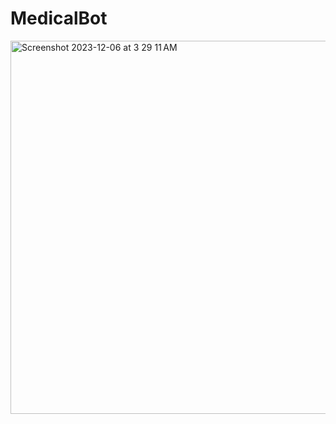 # MedicalBot

<img width="597" alt="Screenshot 2023-12-06 at 3 29 11 AM" src="https://github.com/VikashMediboina/MedicalBot/assets/58514852/a0ddbd19-8146-4f69-bdc7-00c51dfae7e1">



